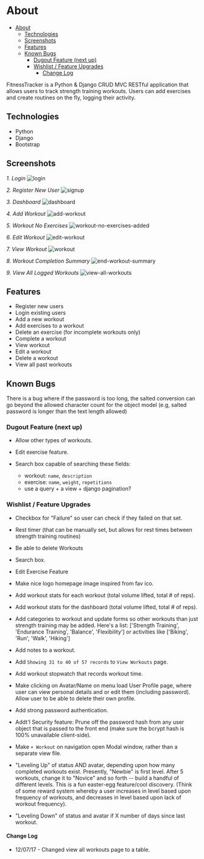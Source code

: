 # About
- [About](#about)
  - [Technologies](#technologies)
  - [Screenshots](#screenshots)
  - [Features](#features)
  - [Known Bugs](#known-bugs)
    - [Dugout Feature (next up)](#dugout-feature-next-up)
    - [Wishlist / Feature Upgrades](#wishlist--feature-upgrades)
      - [Change Log](#change-log)

FitnessTracker is a Python & Django CRUD MVC RESTful application that allows users to track strength training workouts. Users can add exercises and create routines on the fly, logging their activity.

## Technologies

- Python
- Django
- Bootstrap

## Screenshots

*1. Login*
![login](https://user-images.githubusercontent.com/20636750/108618177-c460c480-73d0-11eb-973a-0e502665f8c1.png)

*2. Register New User*
![signup](https://user-images.githubusercontent.com/20636750/108618180-c62a8800-73d0-11eb-8fe0-e3f9aa4ea6d2.png)

*3. Dashboard*
![dashboard](https://user-images.githubusercontent.com/20636750/108618181-c6c31e80-73d0-11eb-9c2e-82e485edf477.png)

*4. Add Workout*
![add-workout](https://user-images.githubusercontent.com/20636750/108618182-c75bb500-73d0-11eb-9724-e0e5dc5eb058.png)

*5. Workout No Exercises*
![workout-no-exercises-added](https://user-images.githubusercontent.com/20636750/108618183-c75bb500-73d0-11eb-9c94-2131160138e8.png)

*6. Edit Workout*
![edit-workout](https://user-images.githubusercontent.com/20636750/108618184-c7f44b80-73d0-11eb-9d8a-99f5b6cc05fa.png)

*7. View Workout*
![workout](https://user-images.githubusercontent.com/20636750/108618185-c7f44b80-73d0-11eb-8f73-36dd795d7768.png)

*8. Workout Completion Summary*
![end-workout-summary](https://user-images.githubusercontent.com/20636750/108618186-c88ce200-73d0-11eb-8786-0f58229588cc.png)

*9. View All Logged Workouts*
![view-all-workouts](https://user-images.githubusercontent.com/20636750/108618187-c88ce200-73d0-11eb-8906-9159b19da426.png)

## Features

- Register new users
- Login existing users
- Add a new workout
- Add exercises to a workout
- Delete an exercise (for incomplete workouts only)
- Complete a workout
- View workout
- Edit a workout
- Delete a workout
- View all past workouts

## Known Bugs

There is a bug where if the password is too long, the salted conversion can go beyond the allowed character count for the object model (e.g, salted password is longer than the text length allowed)

### Dugout Feature (next up)

- Allow other types of workouts.
- Edit exercise feature.

- Search box capable of searching these fields:
  - workout: `name`, `description`
  - exercise: `name`, `weight`, `repetitions`
  - use a query + a view + django pagination?

### Wishlist / Feature Upgrades

- Checkbox for "Failure" so user can check if they failed on that set.

- Rest timer (that can be manually set, but allows for rest times between strength training routines)

- Be able to delete Workouts

- Search box.

- Edit Exercise Feature

- Make nice logo homepage image inspired from fav ico.

- Add workout stats for each workout (total volume lifted, total # of reps).

- Add workout stats for the dashboard (total volume lifted, total # of reps).

- Add categories to workout and update forms so other workouts than just strength training may be added. Here's a list: ['Strength Training', 'Endurance Training', 'Balance', 'Flexibility'] or activities like ['Biking', 'Run', 'Walk', 'Hiking']

- Add notes to a workout.

- Add `Showing 31 to 40 of 57 records` to `View Workouts` page.

- Add workout stopwatch that records workout time.

- Make clicking on Avatar/Name on menu load User Profile page, where user can view personal details and or edit them (including password). Allow user to be able to delete their own profile.

- Add strong password authentication.

- Addt'l Security feature: Prune off the password hash from any user object that is passed to the front end (make sure the bcrypt hash is 100% unavailable client-side).

- Make `+ Workout` on navigation open Modal window, rather than a separate view file.

- "Leveling Up" of status AND avatar, depending upon how many completed workouts exist. Presently, "Newbie" is first level. After 5 workouts, change it to "Novice" and so forth -- build a handful of different levels. This is a fun easter-egg feature/cool discovery. (Think of some reward system whereby a user increases in level based upon frequency of workouts, and decreases in level based upon lack of workout frequency).

- "Leveling Down" of status and avatar if X number of days since last workout.

#### Change Log

- 12/07/17 - Changed view all workouts page to a table.
